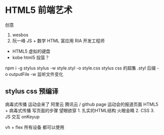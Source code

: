 # HTML5 前端艺术
创意
1. wesbos
2. 阮一峰 JS + 数学
HTML 富应用 RIA 开发工程师
- HTML5 虚拟的键盘
- kobe html5 投篮？

npm i -g stylus
stylus -w style.styl  -o style.css
stylus css 的超集
.styl 后缀 
-o outputFile 
-w 监听文件变化

## stylus css 预编译
病毒式传播
运动会来了
阿里云 腾讯云 / github page 
运动会的报道页面 HTML5 + 病毒式传播
写页面的步骤
望眼欲穿 1. 扎实的HTML结构  火眼金睛
2.  CSS
3. JS 交互 onKeyup

vh + flex 所有设备 都可以使用